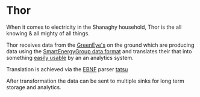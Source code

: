 # Thor

When it comes to electricity in the Shanaghy household, 
Thor is the all knowing & all mighty of all things.

Thor receives data from the [GreenEye's](http://www.brultech.com/greeneye/) on 
the ground which are producing data using the [SmartEnergyGroup data format](webapp/data/example_in.seg) 
and translates their that into something [easily usable](webapp/data/example_out_splunk.json)
by an an analytics system.

Translation is achieved via the [EBNF](webapp/data/seg.ebnf) 
parser [tatsu](http://tatsu.readthedocs.io/)

After transformation the data can be sent to multiple sinks for long term 
storage and analytics.

